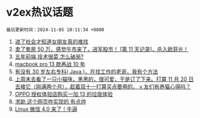# v2ex热议话题

`最后更新时间：2024-11-05 10:11:34 +0800`

1. [进了社会才知道女朋友真的难找](https://www.v2ex.com/t/1086403)
1. [卖了套房 50 万，感觉牛市来了，进军股市！ [第 11 天记录]，杀入欧菲光！](https://www.v2ex.com/t/1086352)
1. [五年前端,技术很菜,怎么破局?](https://www.v2ex.com/t/1086337)
1. [macbook pro 13 款再战 10 年](https://www.v2ex.com/t/1086345)
1. [有没有 30 岁左右专科( Java )，在找工作的老哥，我有个方法](https://www.v2ex.com/t/1086357)
1. [上周末去看了一只小猫咪，黑黑的，很可爱，于是订了下来。打算 11 月 20 日去接它（刚满两个月），趁着双十一打算买点要用的， v 友们有养猫心得吗？](https://www.v2ex.com/t/1086419)
1. [OPPO 授权体验店购买一加 13 的垃圾体验](https://www.v2ex.com/t/1086575)
1. [求助 这个网页咋实现的 有点帅](https://www.v2ex.com/t/1086408)
1. [Linux 微信 4.0 来了！牛逼](https://www.v2ex.com/t/1086523)

